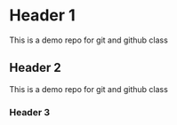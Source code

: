 # Header 1
This is a demo repo for git and github class

## Header 2
This is a demo repo for git and github class

### Header 3